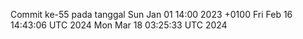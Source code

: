 Commit ke-55 pada tanggal Sun Jan 01 14:00 2023 +0100
Fri Feb 16 14:43:06 UTC 2024
Mon Mar 18 03:25:33 UTC 2024
